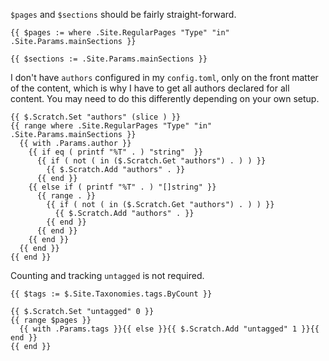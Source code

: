 `$pages` and `$sections` should be fairly straight-forward. 

```go-html-template
{{ $pages := where .Site.RegularPages "Type" "in" .Site.Params.mainSections }}

{{ $sections := .Site.Params.mainSections }}
```

I don't have `authors` configured in my `config.toml`, only on the front matter of the content, which is why I have to get all authors declared for all content. You may need to do this differently depending on your own setup.

```go-html-template
{{ $.Scratch.Set "authors" (slice ) }}
{{ range where .Site.RegularPages "Type" "in" .Site.Params.mainSections }}
  {{ with .Params.author }}
    {{ if eq ( printf "%T" . ) "string"  }}
      {{ if ( not ( in ($.Scratch.Get "authors") . ) ) }}
        {{ $.Scratch.Add "authors" . }}
      {{ end }}
    {{ else if ( printf "%T" . ) "[]string" }}
      {{ range . }}
        {{ if ( not ( in ($.Scratch.Get "authors") . ) ) }}
          {{ $.Scratch.Add "authors" . }}
        {{ end }}
      {{ end }}
    {{ end }}
  {{ end }}
{{ end }}
```

Counting and tracking `untagged` is not required. 

```go-html-template
{{ $tags := $.Site.Taxonomies.tags.ByCount }}

{{ $.Scratch.Set "untagged" 0 }}
{{ range $pages }}
  {{ with .Params.tags }}{{ else }}{{ $.Scratch.Add "untagged" 1 }}{{ end }}
{{ end }}

```